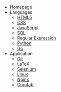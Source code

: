 <!-- docs/_sidebar.md -->

* [Homepage](/)
* Languages
  * [HTML5](/Language/HTML5.md)
  * [CSS](/Language/CSS.md)
  * [JavaScript](/Language/JavaScript.md)
  * [SQL](/Language/SQL.md)
  * [Regular Expression](/Language/RegularExpression.md)
  * [Python](/Language/Python.md)
  * [Go](/Language/Go.md)
* Application
  * [Git](/Application/Git.md)
  * [LaTeX](/Application/Latex.md)
  * [Selenium](/Application/Selenium/md)
  * [Linux](/Application/Linux.md)
  * [Nginx](/Application/Nginx.md)
  * [Crontab](/Application/Crontab.md)

